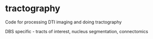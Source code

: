 # tractography
 Code for processing DTI imaging and doing tractography
 
 DBS specific - tracts of interest, nucleus segmentation, connectomics
